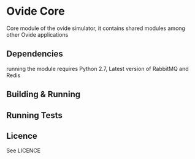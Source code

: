 # Ovide Core
Core module of the ovide simulator, it contains shared modules among other Ovide applications

## Dependencies
running the module requires Python 2.7, Latest version of RabbitMQ and Redis

## Building & Running
## Running Tests
## Licence
See LICENCE
